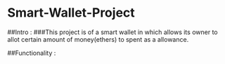 # Smart-Wallet-Project
##Intro :
###This project is of a smart wallet in which allows its owner to allot certain amount of money(ethers) to spent as a allowance.

##Functionality :

